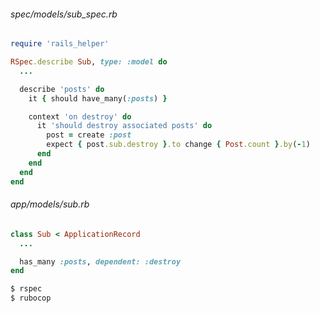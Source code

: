 ###### spec/models/sub_spec.rb

```ruby
require 'rails_helper'

RSpec.describe Sub, type: :model do
  ...

  describe 'posts' do
    it { should have_many(:posts) }

    context 'on destroy' do
      it 'should destroy associated posts' do
        post = create :post
        expect { post.sub.destroy }.to change { Post.count }.by(-1)
      end
    end
  end
end

```

###### app/models/sub.rb

```ruby
class Sub < ApplicationRecord
  ...

  has_many :posts, dependent: :destroy
end

```

```bash
$ rspec
$ rubocop
```

